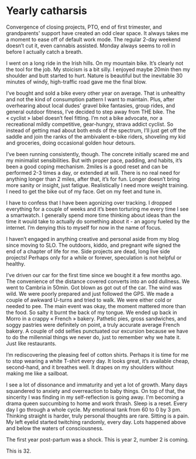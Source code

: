 # Yearly catharsis

Convergence of closing projects, PTO, end of first trimester, and grandparents' support have created an odd clear space. It always takes me a moment to ease off of default work mode. The regular 2-day weekend doesn’t cut it, even cannabis assisted. Monday always seems to roll in before I actually catch a breath.

I went on a long ride in the Irish hills. On my mountain bike. It’s clearly not the tool for the job. My stoicism is a bit silly. I enjoyed maybe 20min then my shoulder and butt started to hurt. Nature is beautiful but the inevitable 30 minutes of windy, high-traffic road gave me the final blow.

I’ve bought and sold a bike every other year on average. That is unhealthy and not the kind of consumption pattern I want to maintain. Plus, after overhearing about local dudes' gravel bike fantasies, group rides, and general outdoor fitness, I’ve decided to step away from THE bike. The « cyclist » label doesn’t feel fitting. I’m not a bike advocate, nor a recreational mildly competitive, gear-hungry, strava addict cyclist. So instead of getting mad about both ends of the spectrum, I’ll just get off the saddle and join the ranks of the ambivalent e-bike riders, shoveling my kid and groceries, doing occasional golden hour detours. 

I’ve been running consistently, though. The concrete initially scared me and my minimalist sensibilities. But with proper pace, padding, and habits, it’s been a good coping mechanism. 2miles is a good reset and can be performed 2-3 times a day, or extended at will. There is no real need for anything longer than 2 miles, after that, it’s for fun. Longer doesn’t bring more sanity or insight, just fatigue. Realistically I need more weight training. I need to get the bike out of my face. Get on my feet and tune in.

I have to confess that I have been agonizing over tracking. I dropped everything for a couple of weeks and it’s been torturing me every time I see a smartwatch. I generally spend more time thinking about ideas than the time it would take to actually do something about it - an agony fueled by the internet. I’m denying this to myself for now in the name of focus. 

I haven’t engaged in anything creative and personal aside from my blog since moving to SLO. The outdoors, kiddo, and pregnant wife signed the end of a chapter of life for me. Side projects are dead, long live side projects! Perhaps only for a while or forever, speculation is not helpful or healthy.

I’ve driven our car for the first time since we bought it a few months ago. The convenience of the distance covered converts into an odd dullness. We went to Cambria in 50min. Got blown as got out of the car. The wind was wild. We were poorly prepared and just followed the GPS. We made a couple of awkward U-turns and tried to walk. We were either cold or needed to pee. The main event was okay, the moment mattered more than the food. So salty it burnt the back of my tongue. We ended up back in Morro in a crappy « French » bakery. Pathetic pies, gross sandwiches, and soggy pastries were definitely on point, a truly accurate average French bakery. A couple of odd selfies punctuated our excursion because we have to do the millennial things we never do, just to remember why we hate it. Just like restaurants.

I’m rediscovering the pleasing feel of cotton shirts. Perhaps it is time for me to stop wearing a white T-shirt every day. It looks great, it’s available cheap, second-hand, and it breathes well. It drapes on my shoulders without making me like a sailboat.

I see a lot of dissonance and immaturity and yet a lot of growth. Many days squandered to anxiety and overreaction to baby things. On top of that, the sincerity I was finding in my self-reflection is going away. I'm becoming a drama queen succumbing to home and work thrash. Sleep is a reset. Every day I go through a whole cycle. My emotional tank from 60 to 0 by 3 pm. Thinking straight is harder, truly personal thoughts are rare. Sitting is a pain. My left eyelid started twitching randomly, every day. Lots happened above and below the waters of consciousness.

The first year post-partum was a shock. This is year 2, number 2 is coming. 

This is 32.